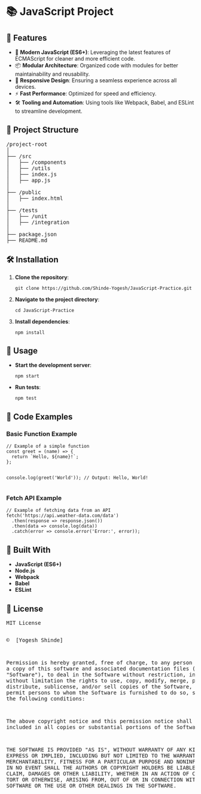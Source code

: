 <h1>📚 JavaScript Project</h1>

<h2>🚀 Features</h2>
<ul>
  <li>🌟 <strong>Modern JavaScript (ES6+)</strong>: Leveraging the latest features of ECMAScript for cleaner and more efficient code.</li>
  <li>📦 <strong>Modular Architecture</strong>: Organized code with modules for better maintainability and reusability.</li>
  <li>🎨 <strong>Responsive Design</strong>: Ensuring a seamless experience across all devices.</li>
  <li>⚡ <strong>Fast Performance</strong>: Optimized for speed and efficiency.</li>
  <li>🛠️ <strong>Tooling and Automation</strong>: Using tools like Webpack, Babel, and ESLint to streamline development.</li>
</ul>

<h2>📂 Project Structure</h2>
<pre>
/project-root
│
├── /src
│   ├── /components
│   ├── /utils
│   ├── index.js
│   ├── app.js
│
├── /public
│   ├── index.html
│
├── /tests
│   ├── /unit
│   ├── /integration
│
├── package.json
├── README.md
</pre>

<h2>🛠️ Installation</h2>
<ol>
  <li><strong>Clone the repository</strong>:
    <pre><code>git clone https://github.com/Shinde-Yogesh/JavaScript-Practice.git</code></pre>
  </li>
  <li><strong>Navigate to the project directory</strong>:
    <pre><code>cd JavaScript-Practice</code></pre>
  </li>
  <li><strong>Install dependencies</strong>:
    <pre><code>npm install</code></pre>
  </li>
</ol>

<h2>🧩 Usage</h2>
<ul>
  <li><strong>Start the development server</strong>:
    <pre><code>npm start</code></pre>
  </li>
  <li><strong>Run tests</strong>:
    <pre><code>npm test</code></pre>
  </li>
</ul>

<h2>📜 Code Examples</h2>

<h3>Basic Function Example</h3>
<pre><code>// Example of a simple function
const greet = (name) => {
  return `Hello, ${name}!`;
};

console.log(greet('World')); // Output: Hello, World!
</code></pre>

<h3>Fetch API Example</h3>
<pre><code>// Example of fetching data from an API
fetch('https://api.weather-data.com/data')
  .then(response => response.json())
  .then(data => console.log(data))
  .catch(error => console.error('Error:', error));
</code></pre>

<h2>🔧 Built With</h2>
<ul>
  <li><strong>JavaScript (ES6+)</strong></li>
  <li><strong>Node.js</strong></li>
  <li><strong>Webpack</strong></li>
  <li><strong>Babel</strong></li>
  <li><strong>ESLint</strong></li>
</ul>

<h2>📄 License</h2>
<pre>
MIT License

&copy; <span id="current-year"></span> [Yogesh Shinde]

Permission is hereby granted, free of charge, to any person obtaining a copy of this software and associated documentation files (the "Software"), to deal in the Software without restriction, including without limitation the rights to use, copy, modify, merge, publish, distribute, sublicense, and/or sell copies of the Software, and to permit persons to whom the Software is furnished to do so, subject to the following conditions:

The above copyright notice and this permission notice shall be included in all copies or substantial portions of the Software.

THE SOFTWARE IS PROVIDED "AS IS", WITHOUT WARRANTY OF ANY KIND, EXPRESS OR IMPLIED, INCLUDING BUT NOT LIMITED TO THE WARRANTIES OF MERCHANTABILITY, FITNESS FOR A PARTICULAR PURPOSE AND NONINFRINGEMENT. IN NO EVENT SHALL THE AUTHORS OR COPYRIGHT HOLDERS BE LIABLE FOR ANY CLAIM, DAMAGES OR OTHER LIABILITY, WHETHER IN AN ACTION OF CONTRACT, TORT OR OTHERWISE, ARISING FROM, OUT OF OR IN CONNECTION WITH THE SOFTWARE OR THE USE OR OTHER DEALINGS IN THE SOFTWARE.
</pre>

<script>
  document.getElementById('current-year').innerText = new Date().getFullYear();
</script>
